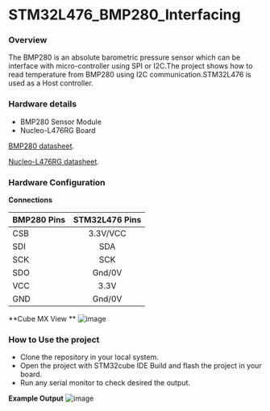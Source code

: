 # STM32L476_BMP280_Interfacing

### Overview
The BMP280 is an absolute barometric pressure sensor which can be interface with micro-controller using SPI or I2C.The project shows how to read temperature 
from BMP280 using I2C communication.STM32L476 is used as a Host controller.

### Hardware details

* BMP280 Sensor Module
* Nucleo-L476RG Board

 [BMP280 datasheet](https://www.bosch-sensortec.com/media/boschsensortec/downloads/datasheets/bst-bmp280-ds001.pdf).
 
 [Nucleo-L476RG datasheet](https://www.st.com/resource/en/user_manual/um1724-stm32-nucleo64-boards-mb1136-stmicroelectronics.pdf).
 
### Hardware Configuration

**Connections**

|BMP280 Pins |STM32L476 Pins|
|:-----------|:-------------:|
|CSB         | 3.3V/VCC      |
|SDI         | SDA           |
|SCK         | SCK           |
|SDO         | Gnd/0V        |
|VCC         | 3.3V          |
|GND         |Gnd/0V


**Cube MX View **
![image](https://user-images.githubusercontent.com/42150715/174488153-aff00b97-0920-4bbb-8f74-0b58f25d800a.png)

### How to Use the project
* Clone the repository in your local system.
* Open the project with STM32cube IDE Build and flash the project in your board.
* Run any serial monitor to check desired the output.

**Example Output**
![image](https://user-images.githubusercontent.com/42150715/174488599-ad96e501-d43e-4a83-b7e7-5dade6448947.png)






